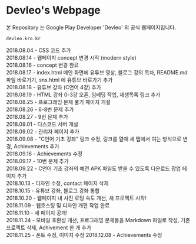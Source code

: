 # Devleo's Webpage
본 Repository 는 Google Play Developer 'Devleo' 의 공식 웹페이지입니다.   
```
devleo.kro.kr
```

2018.08.04 - CSS 코드 추가   
2018.08.14 - 웹페이지 concept 변경 시작 (modern style)   
2018.08.16 - concept 변경 완료   
2018.08.17 - index.html 메인 화면에 유튜브 영상, 블로그 강의 목차, README.md 파일 바로가기, sns.html 에 유튜브 바로가기 추가   
2018.08.18 - 유튜브 강좌 (C언어 4강) 추가   
2018.08.19 - HTML 강좌 0-3강 오픈, 임베딩 작업, 재생목록 링크 추가   
2018.08.25 - 프로그래밍 문제 풀기 페이지 개설   
2018.08.26 - 6-8번 문제 추가   
2018.08.27 - 9번 문제 추가   
2018.09.01 - 디스코드 서버 개설   
2018.09.02 - 관리자 페이지 추가   
2018.09.08 - "C언어 기초 강좌" 링크 수정, 링크를 열때 새 탭에서 여는 방식으로 변경, Achievements 추가   
2018.09.16 - Achievements 수정   
2018.09.17 - 10번 문제 추가   
2018.09.22 - C언어 기초 강좌의 예전 APK 파일도 받을 수 있도록 다운로드 팝업 페이지 추가   
2018.10.13 - 디자인 수정, contact 페이지 삭제   
2018.10.15 - 유튜브 강좌, 블로그 강좌 통합   
2018.10.20 - 웹페이지 내 사진 로딩 속도 개선, 새 프로젝트 시작!   
2018.11.09 - 웹호스팅 및 디자인 개편 작업 완료   
2018.11.10 - 새 페이지 공개!  
2018.11.24 - 모바일 호환성 개선, 프로그래밍 문제들을 Markdown 파일로 작성, 기존 프로젝트 삭제, Achivement 한 개 추가  
2018.11.25 - 폰트 수정, 이미지 수정
2018.12.08 - Achievements 수정
